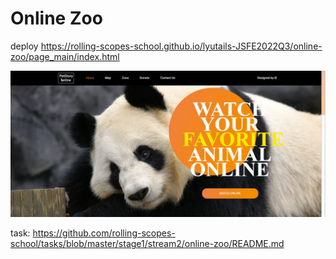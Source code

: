 # Online Zoo

deploy https://rolling-scopes-school.github.io/lyutails-JSFE2022Q3/online-zoo/page_main/index.html

<img src="./zoo_screenshot.JPG">

task: https://github.com/rolling-scopes-school/tasks/blob/master/stage1/stream2/online-zoo/README.md
